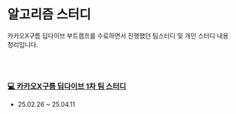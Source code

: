 # 알고리즘 스터디

카카오X구름 딥다이브 부트캠프를 수료하면서 진행했던 팀스터디 및 개인 스터디 내용 정리입니다.

<br>
<br>

### [💻 카카오X구름 딥다이브 1차 팀 스터디](https://github.com/beta-tester-team2)
- 25.02.26 ~ 25.04.11

